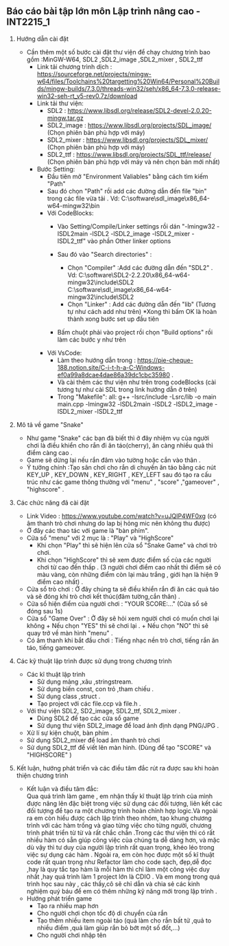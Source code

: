 ## Báo cáo bài tập lớn môn Lập trình nâng cao - INT2215_1
1. Hướng dẫn cài đặt
    - Cần thêm một số bước cài đặt thư viện để chạy chương trình bao gồm :MinGW-W64, SDL2 ,SDL2_image ,SDL2_mixer , SDL2_ttf
        - Link tải chương trình dịch : https://sourceforge.net/projects/mingw-w64/files/Toolchains%20targetting%20Win64/Personal%20Builds/mingw-builds/7.3.0/threads-win32/seh/x86_64-7.3.0-release-win32-seh-rt_v5-rev0.7z/download
        - Link tải thư viện:
            - SDL2 : https://www.libsdl.org/release/SDL2-devel-2.0.20-mingw.tar.gz 
            - SDL2_image : https://www.libsdl.org/projects/SDL_image/ (Chọn phiên bản phù hợp với máy)
            - SDL2_mixer : https://www.libsdl.org/projects/SDL_mixer/ (Chọn phiên bản phù hợp với máy)
            - SDL2_ttf   : https://www.libsdl.org/projects/SDL_ttf/release/ (Chọn phiên bản phù hợp với máy và nên chọn bản mới nhất)
        - Bước Setting:
            - Đầu tiên mở "Environment Valiables" bằng cách tìm kiếm "Path"
            - Sau đó chọn "Path" rồi add các đường dẫn đến file "bin" trong các file vừa tải . Vd: C:\software\sdl_image\x86_64-w64-mingw32\bin
            - Với CodeBlocks:
                - Vào Setting/Compile/Linker settings rồi dán "-lmingw32 -lSDL2main -lSDL2 -lSDL2_image -lSDL2_mixer -lSDL2_ttf" vào phần Other linker options
                - Sau đó vào "Search directories" :
                    + Chọn "Compiler" :Add các đường dẫn đến "SDL2" . Vd: C:\software\SDL2-2.2.20\x86_64-w64-mingw32\include\SDL2
                                                                          C:\software\sdl_image\x86_64-w64-mingw32\include\SDL2
                    + Chọn "Linker" : Add các đường dẫn đến "lib" (Tương tự như cách add như trên)
                    *Xong thì bấm OK là hoàn thành xong bước set up đầu tiên
                    
                - Bấm chuột phải vào project rồi chọn "Build options" rồi làm các bước y như trên
            - Với VsCode: 
                + Làm theo hướng dẫn trong : https://pie-cheque-188.notion.site/C-i-t-h-a-C-Windows-ef0a99a8dcae4dae86a39dc1cbc35980 .
                + Và cài thêm các thư viện như trên trong codeBlocks (cài tương tự như cài SDL trong link hướng dẫn ở trên)
                + Trong  "Makefile": 
                    all:
	                    g++ -Isrc/include -Lsrc/lib -o main main.cpp -lmingw32 -lSDL2main -lSDL2 -lSDL2_image -lSDL2_mixer -lSDL2_ttf

2. Mô tả về game "Snake"
    - Như game "Snake" các bạn đã biết thì ở đây nhiệm vụ của người chơi là điều khiển cho rắn đi ăn táo(cherry), ăn càng nhiều quả thì điểm càng cao .
    - Game sẽ dừng lại nếu rắn đâm vào tường hoặc cắn vào thân .
    - Ý tưởng chính :Tạo sân chơi cho rắn di chuyến ăn táo bằng các nút KEY_UP , KEY_DOWN , KEY_RIGHT , KEY_LEFT sau đó tạo ra cấu trúc như các 
          game thông thường với "menu" , "score" ,"gameover" , "highscore" .

3. Các chức năng đã cài đặt 
    - Link Video : https://www.youtube.com/watch?v=uJQIP4WF0xg (có âm thanh trò chơi nhưng do lap bị hỏng mic nên không thu được) 
    - Ở đây các thao tác với game là "bàn phím".  
    - Cửa sổ "menu" với 2 mục là : "Play" và "HighScore"
        + Khi chọn "Play" thì sẽ hiện lên cửa sổ "Snake Game" và chơi trò chơi.
        + Khi chọn "HighScore" thì sẽ xem được điểm số của các người chơi từ cao đến thấp .
                (3 người chơi điểm cao nhất thì điểm sẽ có màu vàng, còn những điểm còn lại màu trắng , giới hạn là hiện 9 điểm cao nhất) .
    - Cửa sổ trò chơi : Ở đây chúng ta sẽ điều khiển rắn đi ăn các quả táo và sẽ đóng khi trò chơi kết thúc(đâm tường,cắn thân) .
    - Cửa sổ hiện điểm của người chơi  : "YOUR SCORE:..." (Cửa sổ sẽ đóng sau 1s)
    - Cửa sổ "Game Over" : Ở đây sẽ hỏi xem người chơi có muốn chơi lại không 
                                    + Nếu chọn "YES" thì sẽ chơi lại .
                                    + Nếu chọn "NO" thì sẽ quay trở về màn hình "menu" .
    - Có âm thanh khi bắt đầu chơi : Tiếng nhạc nền trò chơi, tiếng rắn ăn táo, tiếng gameover.
4. Các kỹ thuật lập trình được sử dụng trong chương trình
    - Các kĩ thuật lập trình
    	- Sử dụng mảng ,xâu ,stringstream.
    	- Sử dụng biến const, con trỏ ,tham chiếu .
    	- Sử dụng class ,struct .
    	- Tạo project với các file.ccp và file.h .
    - Với thư viện SDL2, SD2_image, SDL2_ttf, SDL2_mixer .
    	- Dùng SDL2 để tạo các cửa sổ game
    	- Sử dụng thư viện SDL2_image để load ảnh định dạng PNG/JPG .
	- Xử lí sự kiện chuột, bàn phím .
	- Sử dụng SDL2_mixer để load âm thanh trò chơi
	- Sử dụng SDL2_ttf để viết lên màn hình. (Dùng để tạo "SCORE" và "HIGHSCORE" )
5. Kết luận, hướng phát triển và các điều tâm đắc rút ra được sau khi hoàn thiện chương trình  
    - Kết luận và điều tâm đắc:  
    Qua quá trình làm game , em nhận thấy kĩ thuật lập trình của mình được nâng lên đặc biệt trong việc sử dụng các đối tượng, liên kết các    đối tượng để tạo ra một     chương trình hoàn chỉnh hợp logic.Và ngoài ra em còn hiểu được cách lập trình theo nhóm, tạo khung chương trình với các hàm trống và giao từng việc cho từng người,     chương trình phát triển từ từ và rất chắc chắn .Trong các thư viện thì có rất nhiều hàm có sẵn giúp công việc của chúng ta dễ dàng hơn, và mặc dù vậy thì tư duy  	 của người lập trình rất quan trọng, khéo léo trong việc sự dụng các hàm . Ngoài ra, em còn học được một số kĩ thuật code rất quan trọng như Refactor làm cho code       sạch, đẹp,dễ đọc ,hay là quy tắc tạo hàm là mỗi hàm thì chỉ làm một công việc duy nhất ,hay quá trình làm 1 project lớn là CDIO . Và em mong trong quá trình học       sau này , các thầy,cô sẽ chỉ dẫn và chia sẻ các kinh nghiệm quý báu để em có thêm những kỹ năng mới trong lập trình .
    - Hướng phát triển game
    	+ Tạo ra nhiều map hơn
    	+ Cho người chơi chọn tốc độ di chuyển của rắn
    	+ Tạo thêm nhiều item ngoài táo (quả làm cho rắn bất tử ,quả to nhiều điểm ,quả làm giúp rắn bỏ bớt một số đốt,...)
    	+ Cho người chơi nhập tên 
